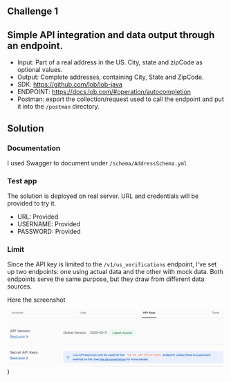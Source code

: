 ## Challenge 1
## Simple API integration and data output through an endpoint.  
- Input: Part of a real address in the US. City, state and zipCode as optional values. 
- Output: Complete addresses, containing City, State and ZipCode. 
- SDK: https://github.com/lob/lob-java
- ENDPOINT: https://docs.lob.com/#operation/autocompletion
- Postman: export the collection/request used to call the endpoint and put it into the `/postman` directory.

## Solution 

### Documentation
I used Swagger to document under ```/schema/AddressSchema.yml```

### Test app
The solution is deployed on real server. URL and credentials will be provided to try it. 
- URL: Provided 
- USERNAME: Provided
- PASSWORD: Provided 

### Limit
Since the API key is limited to the ```/v1/us_verifications```  endpoint, I've set up two endpoints: one using actual data 
and the other with mock data. Both endpoints serve the same purpose, but they draw from different data sources.

Here the screenshot

![Image Alt text](images/API_KEY_LIMITATION.png "Optional title"))


